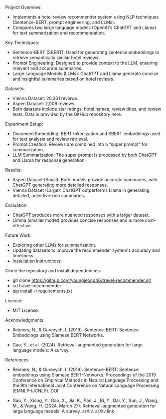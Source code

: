 Project Overview:

  -  Implements a hotel review recommender system using NLP techniques (Sentence-BERT, prompt engineering, and LLMs).
  -  Compares two large language models (OpenAI's ChatGPT and Llama) for text summarization and recommendation.

Key Techniques:

  -  Sentence-BERT (SBERT): Used for generating sentence embeddings to retrieve semantically similar hotel reviews.
  -  Prompt Engineering: Designed to provide context to the LLM, ensuring relevant and accurate summaries.
  -  Large Language Models (LLMs): ChatGPT and Llama generate concise and insightful summaries based on hotel reviews.

Datasets:

  -  Vienna Dataset: 20,301 reviews.
  -  Aspen Dataset: 2,006 reviews.
  -  Both datasets include star ratings, hotel names, review titles, and review texts. Data is provided by the GitHub repository here.

Experiment Setup:

  -  Document Embedding: BERT tokenization and SBERT embeddings used for text analysis and review retrieval.
  -  Prompt Creation: Reviews are combined into a “super prompt” for summarization.
  -  LLM Summarization: The super prompt is processed by both ChatGPT and Llama for response generation.

Results:

  -  Aspen Dataset (Small): Both models provide accurate summaries, with ChatGPT generating more detailed responses.
  -  Vienna Dataset (Large): ChatGPT outperforms Llama in generating detailed, adjective-rich summaries.

Evaluation:

  -  ChatGPT produces more nuanced responses with a larger dataset.
  -  Limma (smaller model) provides concise responses and is more cost-effective.

Future Work:

  -  Exploring other LLMs for summarization.
  -  Updating datasets to improve the recommender system's accuracy and timeliness.
  -  Installation Instructions:

Clone the repository and install dependencies:

-  git clone https://github.com/youngjeong46/travel-recommender.git
-  cd travel-recommender
-  pip install -r requirements.txt

License:

-  MIT License.


Acknowledgments
-  Reimers, N., & Gurevych, I. (2019). Sentence-BERT: Sentence Embeddings using Siamese BERT Networks.

-  Gao, Y., et al. (2024). Retrieval-augmented generation for large language models: A survey.


References
  -  Reimers, N., & Gurevych, I. (2019). Sentence-BERT: Sentence embeddings using Siamese BERT-Networks. Proceedings of the 2019 Conference on Empirical Methods in Natural Language Processing and the 9th International Joint Conference on Natural Language Processing (EMNLP-IJCNLP). DOI
  
  -  Gao, Y., Xiong, Y., Gao, X., Jia, K., Pan, J., Bi, Y., Dai, Y., Sun, J., Wang, M., & Wang, H. (2024, March 27). Retrieval-augmented generation for large language models: A survey. arXiv. arXiv link
